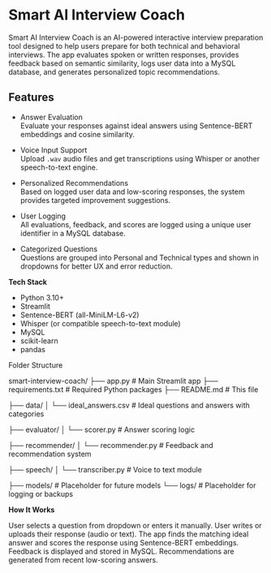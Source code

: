 # Smart AI Interview Coach

Smart AI Interview Coach is an AI-powered interactive interview preparation tool designed to help users prepare for both technical and behavioral interviews. The app evaluates spoken or written responses, provides feedback based on semantic similarity, logs user data into a MySQL database, and generates personalized topic recommendations.

## Features

- Answer Evaluation  
  Evaluate your responses against ideal answers using Sentence-BERT embeddings and cosine similarity.

- Voice Input Support  
  Upload `.wav` audio files and get transcriptions using Whisper or another speech-to-text engine.

- Personalized Recommendations  
  Based on logged user data and low-scoring responses, the system provides targeted improvement suggestions.

- User Logging  
  All evaluations, feedback, and scores are logged using a unique user identifier in a MySQL database.

- Categorized Questions  
  Questions are grouped into Personal and Technical types and shown in dropdowns for better UX and error reduction.

**Tech Stack**

- Python 3.10+
- Streamlit
- Sentence-BERT (all-MiniLM-L6-v2)
- Whisper (or compatible speech-to-text module)
- MySQL
- scikit-learn
- pandas


Folder Structure

smart-interview-coach/
├── app.py # Main Streamlit app
├── requirements.txt # Required Python packages
├── README.md # This file

├── data/
│ └── ideal_answers.csv # Ideal questions and answers with categories

├── evaluator/
│ └── scorer.py # Answer scoring logic

├── recommender/
│ └── recommender.py # Feedback and recommendation system

├── speech/
│ └── transcriber.py # Voice to text module

├── models/ # Placeholder for future models
└── logs/ # Placeholder for logging or backups

**How It Works**

User selects a question from dropdown or enters it manually.
User writes or uploads their response (audio or text).
The app finds the matching ideal answer and scores the response using Sentence-BERT embeddings.
Feedback is displayed and stored in MySQL.
Recommendations are generated from recent low-scoring answers.
